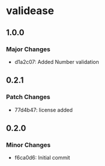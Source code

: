 # validease

## 1.0.0

### Major Changes

- d1a2c07: Added Number validation

## 0.2.1

### Patch Changes

- 77d4b47: license added

## 0.2.0

### Minor Changes

- f6ca0d6: Initial commit
